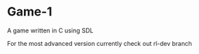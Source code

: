 # Game-1
A game written in C using SDL

For the most advanced version currently check out rl-dev branch

